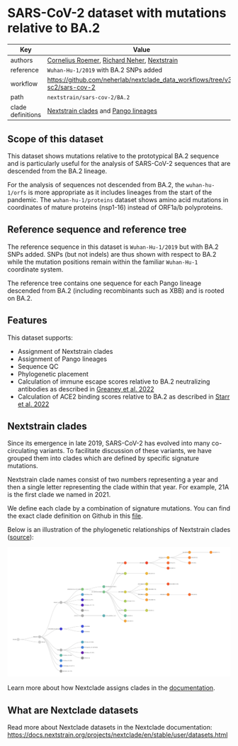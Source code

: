 # SARS-CoV-2 dataset with mutations relative to BA.2

| Key               | Value                                                                                                                                                            |
| ----------------- | ---------------------------------------------------------------------------------------------------------------------------------------------------------------- |
| authors           | [Cornelius Roemer](https://neherlab.org), [Richard Neher](https://neherlab.org), [Nextstrain](https://nextstrain.org)                                            |
| reference         | `Wuhan-Hu-1/2019` with BA.2 SNPs added                                                                                                                           |
| workflow          | https://github.com/neherlab/nextclade_data_workflows/tree/v3-sc2/sars-cov-2                                                                                      |
| path              | `nextstrain/sars-cov-2/BA.2`                                                                                                                                     |
| clade definitions | [Nextstrain clades](https://nextstrain.org/blog/2022-04-29-SARS-CoV-2-clade-naming-2022) and [Pango lineages](https://www.nature.com/articles/s41564-020-0770-5) |

## Scope of this dataset

This dataset shows mutations relative to the prototypical BA.2 sequence and is particularly useful for the analysis of SARS-CoV-2 sequences that are descended from the BA.2 lineage.

For the analysis of sequences not descended from BA.2, the `wuhan-hu-1/orfs` is more appropriate as it includes lineages from the start of the pandemic. The `wuhan-hu-1/proteins` dataset shows amino acid mutations in coordinates of mature proteins (nsp1-16) instead of ORF1a/b polyproteins.

## Reference sequence and reference tree

The reference sequence in this dataset is `Wuhan-Hu-1/2019` but with BA.2 SNPs added. SNPs (but not indels) are thus shown with respect to BA.2 while the mutation positions remain within the familiar `Wuhan-Hu-1` coordinate system.

The reference tree contains one sequence for each Pango lineage descended from BA.2 (including recombinants such as XBB) and is rooted on BA.2.

## Features

This dataset supports:

- Assignment of Nextstrain clades
- Assignment of Pango lineages
- Sequence QC
- Phylogenetic placement
- Calculation of immune escape scores relative to BA.2 neutralizing antibodies as described in [Greaney et al. 2022](https://doi.org/10.1093/ve/veac021)
- Calculation of ACE2 binding scores relative to BA.2 as described in [Starr et al. 2022](https://doi.org/10.1371/journal.ppat.1010951)

## Nextstrain clades

Since its emergence in late 2019, SARS-CoV-2 has evolved into many co-circulating variants. To facilitate discussion of these variants, we have grouped them into clades which are defined by specific signature mutations.

Nextstrain clade names consist of two numbers representing a year and then a single letter representing the clade within that year. For example, 21A is the first clade we named in 2021.

We define each clade by a combination of signature mutations. You can find the exact clade definition on Github in this [file](https://github.com/nextstrain/ncov/blob/master/defaults/clades.tsv).

Below is an illustration of the phylogenetic relationships of Nextstrain clades ([source](https://github.com/nextstrain/ncov-clades-schema/)):

![Illustration of phylogenetic relationships of SARS-CoV-2 clades, as defined by Nextstrain](https://raw.githubusercontent.com/nextstrain/ncov-clades-schema/master/clades.svg)

Learn more about how Nextclade assigns clades in the [documentation](https://docs.nextstrain.org/projects/nextclade/en/stable/user/algorithm/).

## What are Nextclade datasets

Read more about Nextclade datasets in the Nextclade documentation: https://docs.nextstrain.org/projects/nextclade/en/stable/user/datasets.html
